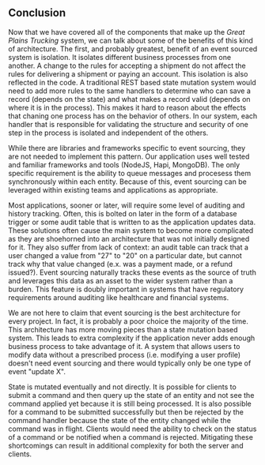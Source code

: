 ## Conclusion

Now that we have covered all of the components that make up the *Great Plains Trucking* system, we can talk about some of the benefits of this kind of architecture. The first, and probably greatest, benefit of an event sourced system is isolation. It isolates different business processes from one another. A change to the rules for accepting a shipment do not affect the rules for delivering a shipment or paying an account. This isolation is also reflected in the code. A traditional REST based state mutation system would need to add more rules to the same handlers to determine who can save a record (depends on the state) and what makes a record valid (depends on where it is in the process). This makes it hard to reason about the effects that chaning one process has on the behavior of others. In our system, each handler that is responsible for validating the structure and security of one step in the process is isolated and independent of the others.

While there are libraries and frameworks specific to event sourcing, they are not needed to implement this pattern. Our application uses well tested and familiar frameworks and tools (NodeJS, Hapi, MongoDB). The only specific requirement is the ability to queue messages and procesess them synchronously within each entity. Because of this, event sourcing can be leveraged within existing teams and applications as appropriate.

Most applications, sooner or later, will require some level of auditing and history tracking. Often, this is bolted on later in the form of a database trigger or some audit table that is written to as the application updates data. These solutions often cause the main system to become more complicated as they are shoehorned into an architecture that was not initially designed for it. They also suffer from lack of context: an audit table can track that a user changed a value from "27" to "20" on a particular date, but cannot track why that value changed (e.x. was a payment made, or a refund issued?). Event sourcing naturally tracks these events as the source of truth and leverages this data as an asset to the wider system rather than a burden. This feature is doubly important in systems that have regulatory requirements around auditing like healthcare and financial systems.

We are not here to claim that event sourcing is the best architecture for every project. In fact, it is probably a poor choice the majority of the time. This architecture has more moving pieces than a state mutation based system. This leads to extra complexity if the application never adds enough business process to take advantage of it. A system that allows users to modify data without a prescribed process (i.e. modifying a user profile) doesn't need event sourcing and there would typically only be one type of event "update X".

State is mutated eventually and not directly. It is possible for clients to submit a command and then query up the state of an entity and not see the command applied yet because it is still being processed. It is also possible for a command to be submitted successfully but then be rejected by the command handler because the state of the entity changed while the command was in flight. Clients would need the ability to check on the status of a command or be notified when a command is rejected. Mitigating these shortcomings can result in additional complexity for both the server and clients.


